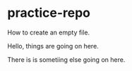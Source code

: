 # practice-repo
How to create an empty file.

Hello, things are going on here.


There is is sometiing else going on here.
